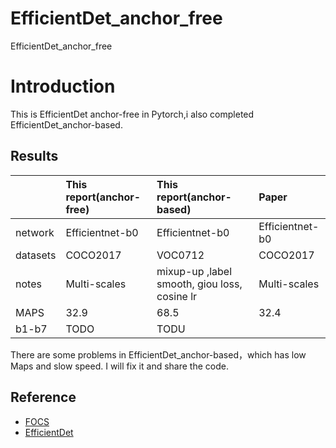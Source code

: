 # EfficientDet_anchor_free
EfficientDet_anchor_free



# Introduction
This is EfficientDet anchor-free in Pytorch,i also completed EfficientDet_anchor-based.


## Results
| |This report(anchor-free)| This report(anchor-based)|Paper   |
| :-----  | :-----    | :------ |:------ |
|network|Efficientnet-b0|Efficientnet-b0|Efficientnet-b0|
|datasets|COCO2017|VOC0712|COCO2017|
|notes|Multi-scales|mixup-up  ,label smooth,   giou loss, cosine lr|Multi-scales|
|MAPS|32.9|68.5|32.4|
|b1-b7|TODO|TODU||--|


There are some problems in EfficientDet_anchor-based，which has low Maps and slow speed. I will fix it and share the code.


## Reference
  *  [FOCS](https://github.com/tianzhi0549/FCOS) 
  *  [EfficientDet](https://arxiv.org/pdf/1911.09070.pdf)



